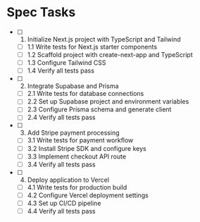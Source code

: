 # Spec Tasks

- [ ] 1. Initialize Next.js project with TypeScript and Tailwind
  - [ ] 1.1 Write tests for Next.js starter components
  - [ ] 1.2 Scaffold project with create-next-app and TypeScript
  - [ ] 1.3 Configure Tailwind CSS
  - [ ] 1.4 Verify all tests pass

- [ ] 2. Integrate Supabase and Prisma
  - [ ] 2.1 Write tests for database connections
  - [ ] 2.2 Set up Supabase project and environment variables
  - [ ] 2.3 Configure Prisma schema and generate client
  - [ ] 2.4 Verify all tests pass

- [ ] 3. Add Stripe payment processing
  - [ ] 3.1 Write tests for payment workflow
  - [ ] 3.2 Install Stripe SDK and configure keys
  - [ ] 3.3 Implement checkout API route
  - [ ] 3.4 Verify all tests pass

- [ ] 4. Deploy application to Vercel
  - [ ] 4.1 Write tests for production build
  - [ ] 4.2 Configure Vercel deployment settings
  - [ ] 4.3 Set up CI/CD pipeline
  - [ ] 4.4 Verify all tests pass
